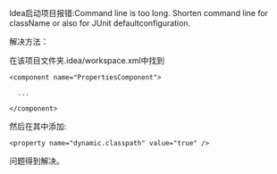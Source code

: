 Idea启动项目报错:Command line is too long. Shorten command line for className or also for JUnit defaultconfiguration.

解决方法：

在该项目文件夹.idea/workspace.xml中找到

```
<component name="PropertiesComponent">

  ...

</component>
```

然后在其中添加:

```
<property name="dynamic.classpath" value="true" />
```

问题得到解决。